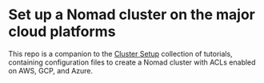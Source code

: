# Set up a Nomad cluster on the major cloud platforms

This repo is a companion to the [Cluster Setup](https://developer.hashicorp.com/nomad/tutorials/cluster-setup) collection of tutorials, containing configuration files to create a Nomad cluster with ACLs enabled on AWS, GCP, and Azure.